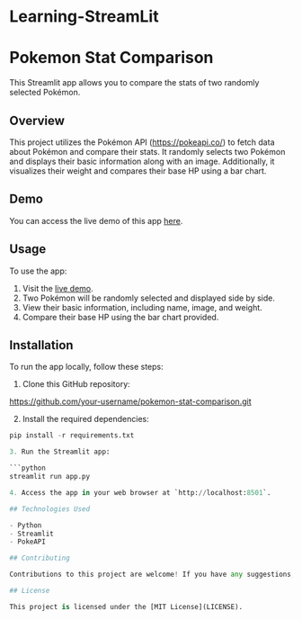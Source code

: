 # Learning-StreamLit

# Pokemon Stat Comparison

This Streamlit app allows you to compare the stats of two randomly selected Pokémon.

## Overview

This project utilizes the Pokémon API (https://pokeapi.co/) to fetch data about Pokémon and compare their stats. It randomly selects two Pokémon and displays their basic information along with an image. Additionally, it visualizes their weight and compares their base HP using a bar chart.

## Demo

You can access the live demo of this app [here](https://pokemon-stat-comparison.streamlit.app/).

## Usage

To use the app:

1. Visit the [live demo](https://pokemon-stat-comparison.streamlit.app/).
2. Two Pokémon will be randomly selected and displayed side by side.
3. View their basic information, including name, image, and weight.
4. Compare their base HP using the bar chart provided.

## Installation

To run the app locally, follow these steps:

1. Clone this GitHub repository:

https://github.com/your-username/pokemon-stat-comparison.git

2. Install the required dependencies:

```python
pip install -r requirements.txt

3. Run the Streamlit app:

```python
streamlit run app.py

4. Access the app in your web browser at `http://localhost:8501`.

## Technologies Used

- Python
- Streamlit
- PokeAPI

## Contributing

Contributions to this project are welcome! If you have any suggestions, bug fixes, or feature requests, please open an issue or submit a pull request.

## License

This project is licensed under the [MIT License](LICENSE).

